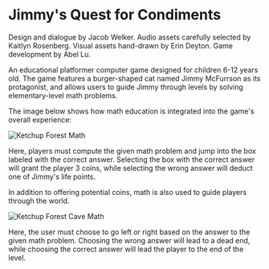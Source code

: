 # Jimmy's Quest for Condiments

Design and dialogue by Jacob Welker. Audio assets carefully selected by Kaitlyn Rosenberg. Visual assets hand-drawn by Erin Deyton. Game development by Abel Lu.

An educational platformer computer game designed for children 6-12 years old.
The game features a burger-shaped cat named Jimmy McFurrson as its protagonist, and allows users to
guide Jimmy through levels by solving elementary-level math problems.

The image below shows how math education is integrated into the game's overall experience:

![Ketchup Forest Math](https://user-images.githubusercontent.com/66392457/230695896-ebbb4271-3fd7-4613-8be0-466c009a91ca.png)

Here, players must compute the given math problem and jump into the box labeled with the correct answer. Selecting the box with the correct answer will grant the player 3 coins, while selecting the wrong answer will deduct one of Jimmy's life points.

In addition to offering potential coins, math is also used to guide players through the world.

![Ketchup Forest Cave Math](https://user-images.githubusercontent.com/66392457/230696010-40180646-944f-433d-abd7-3653842a84c9.png)

Here, the user must choose to go left or right based on the answer to the given math problem. Choosing the wrong answer will lead to a dead end, while choosing the correct answer will lead the player to the end of the level.
